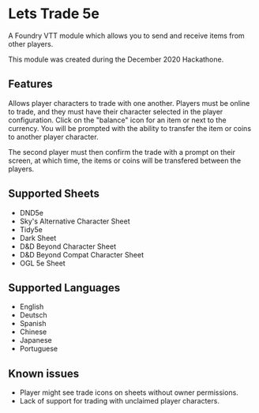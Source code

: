 # Lets Trade 5e
A Foundry VTT module which allows you to send and receive items from other players.

This module was created during the December 2020 Hackathone.

## Features

Allows player characters to trade with one another. Players must be online to trade, and they must have their character selected in the player configuration. Click on the "balance" icon for an item or next to the currency. You will be prompted with the ability to transfer the item or coins to another player character.

The second player must then confirm the trade with a prompt on their screen, at which time, the items or coins will be transfered between the players.

## Supported Sheets

- DND5e
- Sky's Alternative Character Sheet
- Tidy5e
- Dark Sheet
- D&D Beyond Character Sheet
- D&D Beyond Compat Character Sheet
- OGL 5e Sheet

## Supported Languages
 - English
 - Deutsch
 - Spanish
 - Chinese
 - Japanese
 - Portuguese

## Known issues

- Player might see trade icons on sheets without owner permissions.
- Lack of support for trading with unclaimed player characters.

